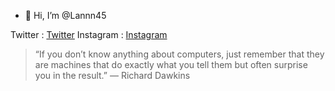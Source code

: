 - 👋 Hi, I’m @Lannn45

Twitter   : [Twitter](https://twitter.com/Lannn45)
Instagram : [Instagram](https://instagram.com/syafrilma_)


> “If you don’t know anything about computers, 
> just remember that they are machines that do 
> exactly what you tell them but often surprise 
> you in the result.” — Richard Dawkins

<!---
Lannn45/Lannn45 is a ✨ special ✨ repository because its `README.md` (this file) appears on your GitHub profile.
You can click the Preview link to take a look at your changes.
--->
